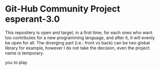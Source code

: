 # Git-Hub Community Project esperant-3.0

This repositery is open and target, in a first time, for each ones who want too contributes for a new programming language, and after it, it will evenly be open for all. The diverging part (i.e.: front vs back) can be two global library for example, however I do not take the decision, even the project name is temporary.

you to play

 
